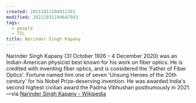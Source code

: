 ```yaml
---
created: 20211012104011301
modified: 20211031194647943
tags:
  - people
  - TIL
title: Narinder Singh Kapany
---
```


Narinder Singh Kapany (31 October 1926 – 4 December 2020) was an Indian-American physicist best known for his work on fiber optics. He is credited with inventing fiber optics, and is considered the 'Father of Fiber Optics'. Fortune named him one of seven 'Unsung Heroes of the 20th century' for his Nobel Prize-deserving invention. He was awarded India's second highest civilian award the Padma Vibhushan posthumously in 2021.—via [Narinder Singh Kapany - Wikipedia](https://en.wikipedia.org/wiki/Narinder_Singh_Kapany)
